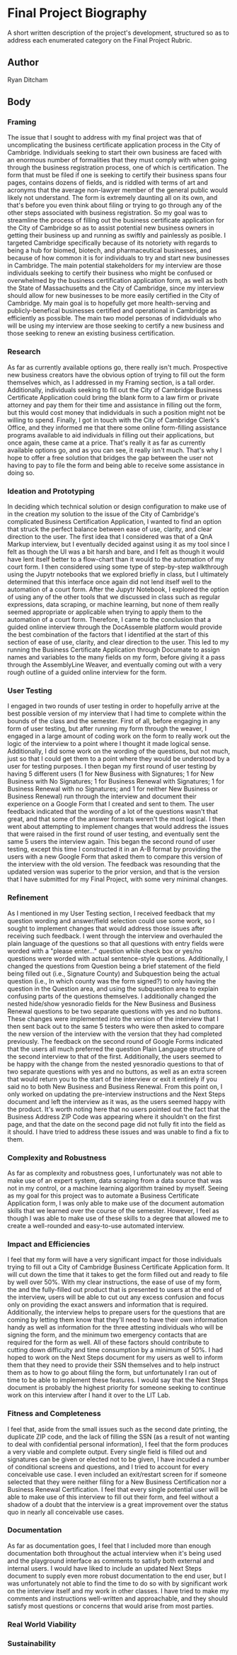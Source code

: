 # Final Project Biography

A short written description of the project's development, structured so as to address each enumerated category on the Final Project Rubric.

## Author

Ryan Ditcham

## Body

### Framing

The issue that I sought to address with my final project was that of uncomplicating the business certificate application process in the City of Cambridge. Individuals seeking to start their own business are faced with an enormous number of formalities that they must comply with when going through the business registration process, one of which is certification. The form that must be filed if one is seeking to certify their business spans four pages, contains dozens of fields, and is riddled with terms of art and acronyms that the average non-lawyer member of the general public would likely not understand. The form is extremely daunting all on its own, and that's before you even think about filing or trying to go through any of the other steps associated with business registration. So my goal was to streamline the process of filling out the business certificate application for the City of Cambridge so as to assist potential new business owners in getting their business up and running as swiftly and painlessly as posible. I targeted Cambridge specifically because of its notoriety with regards to being a hub for biomed, biotech, and pharmaceutical businesses, and because of how common it is for individuals to try and start new businesses in Cambridge. The main potential stakeholders for my interview are those individuals seeking to certify their business who might be confused or overwhelmed by the business certification application form, as well as both the State of Massachusetts and the City of Cambridge, since my interview should allow for new businesses to be more easily certified in the City of Cambridge. My main goal is to hopefully get more health-serving and publicly-benefical businesses certified and operational in Cambridge as efficiently as possible. The main two model personas of indidviduals who will be using my interview are those seeking to certify a new business and those seeking to renew an existing business certification.

### Research

As far as currently available options go, there really isn't much. Prospective new business creators have the obvious option of trying to fill out the form themselves which, as I addressed in my Framing section, is a tall order. Additionally, individuals seeking to fill out the City of Cambridge Business Certificate Application could bring the blank form to a law firm or private attorney and pay them for their time and assistance in filling out the form, but this would cost money that indidviduals in such a position might not be willing to spend. Finally, I got in touch with the City of Cambridge Clerk's Office, and they informed me that there some online form-filling assistance programs available to aid individuals in filling out their applications, but once again, these came at a price. That's really it as far as currently available options go, and as you can see, it really isn't much. That's why I hope to offer a free solution that bridges the gap between the user not having to pay to file the form and being able to receive some assistance in doing so.

### Ideation and Prototyping

In deciding which technical solution or design configuration to make use of in the creation my solution to the issue of the City of Cambridge's complicated Business Certification Application, I wanted to find an option that struck the perfect balance between ease of use, clarity, and clear direction to the user. The first idea that I considered was that of a QnA Markup interview, but I eventually decided against using it as my tool since I felt as though the UI was a bit harsh and bare, and I felt as though it would have lent itself better to a flow-chart than it would to the automation of my court form. I then considered using some type of step-by-step walkthrough using the Jupytr notebooks that we explored briefly in class, but I ultimately determined that this interface once again did not lend itself well to the automation of a court form. After the Jupytr Notebook, I explored the option of using any of the other tools that we discussed in class such as regular expressions, data scraping, or machine learning, but none of them really seemed appropriate or applicable when trying to apply them to the automation of a court form. Therefore, I came to the conclusion that a guided online interview through the DocAssemble platform would provide the best combination of the factors that I identified at the start of this section of ease of use, clarity, and clear direction to the user. This led to my running the Business Certificate Application through Documate to assign names and variables to the many fields on my form, before giving it a pass through the AssemblyLine Weaver, and eventually coming out with a very rough outline of a guided online interview for the form.

### User Testing

I engaged in two rounds of user testing in order to hopefully arrive at the best possible version of my interview that I had time to complete within the bounds of the class and the semester. First of all, before engaging in any form of user testing, but after running my form through the weaver, I engaged in a large amount of coding work on the form to really work out the logic of the interview to a point where I thought it made logical sense. Additionally, I did some work on the wording of the questions, but not much, just so that I could get them to a point where they would be understood by a user for testing purposes. I then began my first round of user testing by having 5 different users (1 for New Business with Signatures; 1 for New Business with No Signatures; 1 for Business Renewal with Signatures; 1 for Business Renewal with no Signatures; and 1 for neither New Business or Business Renewal) run through the interview and document their experience on a Google Form that I created and sent to them. The user feedback indicated that the wording of a lot of the questions wasn't that great, and that some of the answer formats weren't the most logical. I then went about attempting to implement changes that would address the issues that were raised in the first round of user testing, and eventually sent the same 5 users the interview again. This began the second round of user testing, except this time I constructed it in an A-B format by providing the users with a new Google Form that asked them to compare this version of the interview with the old version. The feedback was resounding that the updated version was superior to the prior version, and that is the version that I have submitted for my Final Project, with some very minimal changes.

### Refinement

As I mentioned in my User Testing section, I received feedback that my question wording and answer/field selection could use some work, so I sought to implement  changes that would address those issues after receiving such feedback. I went through the interview and overhauled the plain language of the questions so that all questions with entry fields were worded with a "please enter..." question while check box or yes/no questions were worded with actual sentence-style questions. Additionally, I changed the questions from Question being a brief statement of the field being filled out (i.e., Signature County) and Subquestion being the actual question (i.e., In which county was the form signed?) to only having the question in the Question area, and using the subquestion area to explain confusing parts of the questions themselves. I additionally changed the nested hide/show yesnoradio fields for the New Business and Business Renewal questions to be two separate questions with yes and no buttons. These changes were implemented into the version of the interview that I then sent back out to the same 5 testers who were then asked to compare the new version of the interview with the version that they had completed previously. The feedback on the second round of Google Forms indicated that the users all much preferred the question Plain Language structure of the second interview to that of the first. Additionally, the users seemed to be happy with the change from the nested yesnoradio questions to that of two separate questions with yes and no buttons, as well as an extra screen that would return you to the start of the interview or exit it entirely if you said no to both New Business and Business Renewal. From this point on, I only worked on updating the pre-interview instructions and the Next Steps document and left the interview as it was, as the users seemed happy with the product. It's worth noting here that no users pointed out the fact that the Business Address ZIP Code was appearing where it shouldn't on the first page, and that the date on the second page did not fully fit into the field as it should. I have tried to address these issues and was unable to find a fix to them.

### Complexity and Robustness

As far as complexity and robustness goes, I unfortunately was not able to make use of an expert system, data scraping from a data source that was not in my control, or a machine learning algorithm trained by myself. Seeing as my goal for this project was to automate a Business Certificate Application form, I was only able to make use of the document automation skills that we learned over the course of the semester. However, I feel as though I was able to make use of these skills to a degree that allowed me to create a well-rounded and easy-to-use automated interview.

### Impact and Efficiencies

I feel that my form will have a very significant impact for those individuals trying to fill out a City of Cambridge Business Certificate Application form. It will cut down the time that it takes to get the form filled out and ready to file by well over 50%. With my clear instructions, the ease of use of my form, the and the fully-filled out product that is presented to users at the end of the interview, users will be able to cut out any excess confusion and focus only on providing the exact answers and information that is required. Additionally, the interview helps to prepare users for the questions that are coming by letting them know that they'll need to have their own information handy as well as information for the three attesting individuals who will be signing the form, and the minimum two emergency contacts that are required for the form as well. All of these factors should contribute to cutting down difficulty and time consumption by a minimum of 50%. I had hoped to work on the Next Steps document for my users as well to inform them that they need to provide their SSN themselves and to help instruct them as to how to go about filing the form, but unfortunately I ran out of time to be able to implement these features. I would say that the Next Steps document is probably the highest priority for someone seeking to continue work on this interview after I hand it over to the LIT Lab.

### Fitness and Completeness

I feel that, aside from the small issues such as the second date printing, the duplicate ZIP code, and the lack of filling the SSN (as a result of not wanting to deal with confidential personal information), I feel that the form produces a very viable and complete output. Every single field is filled out and signatures can be given or elected not to be given, I have incuded a number of conditional screens and questions, and I tried to account for every conceivable use case. I even included an exit/restart screen for if someone selected that they were neither filing for a New Business Certification nor a Business Renewal Certification. I feel that every single potential user will be able to make use of this interview to fill out their form, and feel without a shadow of a doubt that the interview is a great improvement over the status quo in nearly all conceivable use cases.

### Documentation

As far as documentation goes, I feel that I included more than enough documentation both throughout the actual interview when it's being used and the playground interface as comments to satisfy both external and internal users. I would have liked to include an updated Next Steps document to supply even more robust documentation to the end user, but I was unfortunately not able to find the time to do so with by significant work on the interview itself and my work in other classes. I have tried to make my comments and instructions well-written and approachable, and they should satisfy most questions or concerns that would arise from most parties.

### Real World Viability



### Sustainability

